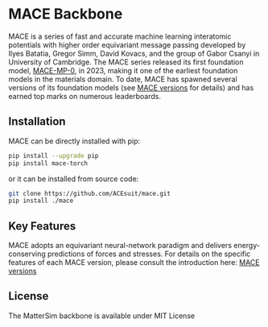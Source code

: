 # MACE Backbone

MACE is a series of fast and accurate machine learning interatomic potentials with higher order equivariant message passing developed by Ilyes Batatia, Gregor Simm, David Kovacs, and the group of Gabor Csanyi in University of Cambridge. The MACE series released its first foundation model, [MACE-MP-0](https://arxiv.org/abs/2401.00096), in 2023, making it one of the earliest foundation models in the materials domain. To date, MACE has spawned several versions of its foundation models (see [MACE versions](https://github.com/ACEsuit/mace-foundations) for details) and has earned top marks on numerous leaderboards.

## Installation

MACE can be directly installed with pip:

```bash
pip install --upgrade pip
pip install mace-torch
```

or it can be installed from source code:

```bash
git clone https://github.com/ACEsuit/mace.git
pip install ./mace
```

## Key Features

MACE adopts an equivariant neural-network paradigm and delivers energy-conserving predictions of forces and stresses. For details on the specific features of each MACE version, please consult the introduction here: [MACE versions](https://github.com/ACEsuit/mace-foundations)

## License

The MatterSim backbone is available under MIT License